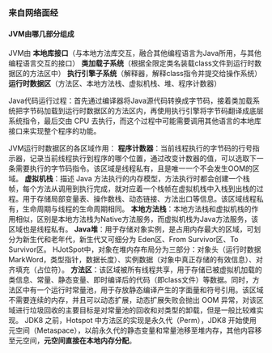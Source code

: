 ### 来自网络面经

#### JVM由哪几部分组成

JVM由
**本地库接口**（与本地方法库交互，融合其他编程语言为Java所用，与其他编程语言交互的接口）
**类加载子系统**（根据全限定类名装载class文件到运行时数据区的方法区中）
**执行引擎子系统**（解释器，解释class指令并提交给操作系统）
**运行时数据区**（方法区、本地方法栈、虚拟机栈、堆、程序计数器）

Java代码运行过程：首先通过编译器将Java源代码转换成字节码，接着类加载系统把字节码加载到运行时数据区的方法区内，再使用执行引擎将字节码翻译成底层系统指令，最后交由 CPU 去执行，而这个过程中可能需要调用其他语言的本地库接口来实现整个程序的功能。

JVM运行时数据区的各区域作用：
**程序计数器**：当前线程执行的字节码的行号指示器，记录当前线程执行到程序的哪个位置，通过改变计数器的值，可以选取下一条需要执行的字节码指令。该区域是线程私有，且是唯一一个不会发生OOM的区域。
**虚拟机栈**：描述 Java 方法执行的内存模型，方法执行时都会创建一个栈帧，每个方法从调用到执行完成，就对应着一个栈帧在虚拟机栈中入栈到出栈的过程。用于存储局部变量表、操作数栈、动态链接、方法出口等信息。该区域线程私有，生命周期与线程的生命周期相同。
**本地方法栈**：本地方法栈和虚拟机栈的作用相似，区别是本地方法栈为Native方法服务，而虚拟机栈为Java方法服务，该区域也是线程私有。
**Java堆**：用于存储对象实例，是占用内存最大的区域，可划分为新生代和老年代，新生代又可细分为 Eden区、From Survivor区、To Survivor区。
HJotSpot中，对象在堆内存布局分为三部分：对象头（运行时数据MarkWord，类型指针，数据长度）、实例数据（对象中真正存储的有效信息）、对齐填充（占位符）。
**方法区**：该区域被所有线程共享，用于存储已被虚拟机加载的类信息、常量、静态变量、即时编译后的代码（即class文件）等数据。同时，方法区中有一个运行时常量池，用于存放静态编译产生的字面量和符号引用。该区域不需要连续的内存，并且可以动态扩展，动态扩展失败会抛出 OOM 异常，对该区域进行垃圾回收的主要目标是对常量池的回收和对类型的卸载，但是一般比较难实现。
JDK8 之前，Hotspot 中方法区的实现是永久代（Perm），JDK8 开始使用元空间（Metaspace），以前永久代的静态变量和常量池移至堆内存，其他内容移至元空间，**元空间直接在本地内存分配**。